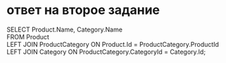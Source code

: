 # ответ на второе задание
SELECT Product.Name, Category.Name\
FROM Product\
LEFT JOIN ProductCategory ON Product.Id = ProductCategory.ProductId\
LEFT JOIN Category ON ProductCategory.CategoryId = Category.Id;
